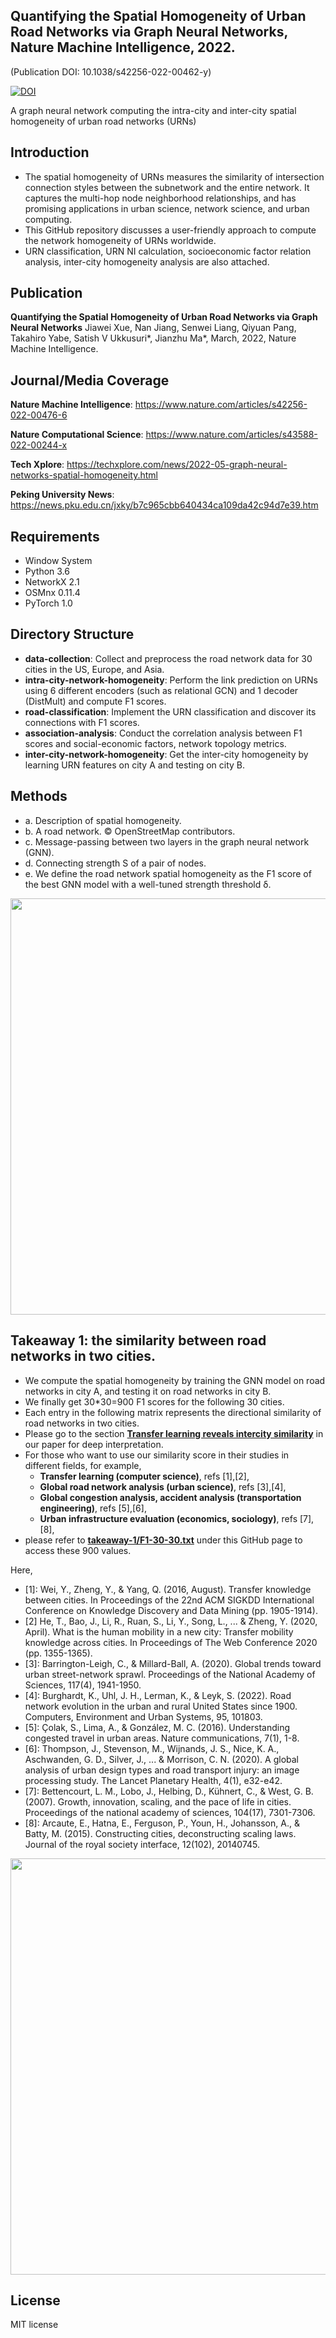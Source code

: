 ## Quantifying the Spatial Homogeneity of Urban Road Networks via Graph Neural Networks, Nature Machine Intelligence, 2022.
(Publication DOI: 10.1038/s42256-022-00462-y)

[![DOI](https://zenodo.org/badge/DOI/10.5281/zenodo.5866593.svg)](https://doi.org/10.5281/zenodo.5866593)

A graph neural network computing the intra-city and inter-city spatial homogeneity of urban road networks (URNs) 

## Introduction

* The spatial homogeneity of URNs measures the similarity of intersection connection styles between the subnetwork and the entire network. 
It captures the multi-hop node neighborhood relationships, and has promising applications in urban science, network science, and urban computing.
* This GitHub repository discusses a user-friendly approach to compute the network homogeneity of URNs worldwide. 
* URN classification, URN NI calculation, socioeconomic factor relation analysis, inter-city homogeneity analysis are also attached.  

## Publication

**Quantifying the Spatial Homogeneity of Urban Road Networks via Graph Neural Networks**
Jiawei Xue, Nan Jiang, Senwei Liang, Qiyuan Pang, Takahiro Yabe, Satish V Ukkusuri\*, Jianzhu Ma\*, March, 2022, Nature Machine Intelligence. 

## Journal/Media Coverage
**Nature Machine Intelligence**: https://www.nature.com/articles/s42256-022-00476-6

**Nature Computational Science**: https://www.nature.com/articles/s43588-022-00244-x

**Tech Xplore**: https://techxplore.com/news/2022-05-graph-neural-networks-spatial-homogeneity.html

**Peking University News**: https://news.pku.edu.cn/jxky/b7c965cbb640434ca109da42c94d7e39.htm

## Requirements
* Window System
* Python 3.6
* NetworkX 2.1 
* OSMnx 0.11.4
* PyTorch 1.0 

## Directory Structure

* **data-collection**: Collect and preprocess the road network data for 30 cities in the US, Europe, and Asia. 
* **intra-city-network-homogeneity**: Perform the link prediction on URNs using 6 different encoders (such as relational GCN) and 1 decoder (DistMult) and compute F1 scores.
* **road-classification**: Implement the URN classification and discover its connections with F1 scores.
* **association-analysis**: Conduct the correlation analysis between F1 scores and social-economic factors, network topology metrics.
* **inter-city-network-homogeneity**: Get the inter-city homogeneity by learning URN features on city A and testing on city B.

## Methods
* a. Description of spatial homogeneity. 
* b. A road network.   © OpenStreetMap contributors. 
* c. Message-passing between two layers in the graph neural network (GNN).
* d. Connecting strength S of a pair of nodes.
* e. We define the road network spatial homogeneity as the F1 score of the best GNN model with a well-tuned strength threshold δ. 



<p align="center">
  <img src="https://github.com/jiang719/road-network-predictability/blob/master/main-figure/001.png" width="666">
</p>

## Takeaway 1: the similarity between road networks in two cities.
* We compute the spatial homogeneity by training the GNN model on road networks in city A, and testing it on road networks in city B.
* We finally get 30*30=900 F1 scores for the following 30 cities.
* Each entry in the following matrix represents the directional similarity of road networks in two cities.
* Please go to the section [**Transfer learning reveals intercity similarity**](https://www.researchgate.net/publication/348169398_Quantifying_the_Spatial_Homogeneity_of_Urban_Road_Networks_via_Graph_Neural_Networks) in our paper for deep interpretation. 
* For those who want to use our similarity score in their studies in different fields, for example, 
  * **Transfer learning (computer science)**, refs [1],[2],
  * **Global road network analysis (urban science)**, refs [3],[4], 
  * **Global congestion analysis, accident analysis (transportation engineering)**, refs [5],[6],  
  * **Urban infrastructure evaluation (economics, sociology)**, refs [7],[8],
* please refer to [**takeaway-1/F1-30-30.txt**](https://github.com/jiang719/road-network-predictability/blob/master/takeaway-1/F1-30-30.txt) under this GitHub page to access these 900 values.  

Here,
  * [1]: Wei, Y., Zheng, Y., & Yang, Q. (2016, August). Transfer knowledge between cities. In Proceedings of the 22nd ACM SIGKDD International Conference on Knowledge Discovery and Data Mining (pp. 1905-1914).
  * [2] He, T., Bao, J., Li, R., Ruan, S., Li, Y., Song, L., ... & Zheng, Y. (2020, April). What is the human mobility in a new city: Transfer mobility knowledge across cities. In Proceedings of The Web Conference 2020 (pp. 1355-1365).
  * [3]: Barrington-Leigh, C., & Millard-Ball, A. (2020). Global trends toward urban street-network sprawl. Proceedings of the National Academy of Sciences, 117(4), 1941-1950.
  * [4]: Burghardt, K., Uhl, J. H., Lerman, K., & Leyk, S. (2022). Road network evolution in the urban and rural United States since 1900. Computers, Environment and Urban Systems, 95, 101803.
  * [5]: Çolak, S., Lima, A., & González, M. C. (2016). Understanding congested travel in urban areas. Nature communications, 7(1), 1-8.
  * [6]: Thompson, J., Stevenson, M., Wijnands, J. S., Nice, K. A., Aschwanden, G. D., Silver, J., ... & Morrison, C. N. (2020). A global analysis of urban design types and road transport injury: an image processing study. The Lancet Planetary Health, 4(1), e32-e42.
  * [7]: Bettencourt, L. M., Lobo, J., Helbing, D., Kühnert, C., & West, G. B. (2007). Growth, innovation, scaling, and the pace of life in cities. Proceedings of the national academy of sciences, 104(17), 7301-7306.
  * [8]: Arcaute, E., Hatna, E., Ferguson, P., Youn, H., Johansson, A., & Batty, M. (2015). Constructing cities, deconstructing scaling laws. Journal of the royal society interface, 12(102), 20140745.



<p align="center">
  <img src="https://github.com/jiang719/road-network-predictability/blob/master/main-figure/004_part.png" width="666">
</p>

## License
MIT license

